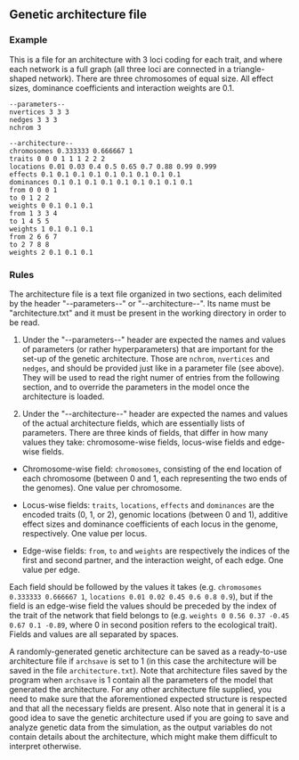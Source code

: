 ## Genetic architecture file

### Example

This is a file for an architecture with 3 loci coding for each trait, and where each network is a full graph (all three loci are connected in a triangle-shaped network). There are three chromosomes of equal size. All effect sizes, dominance coefficients and interaction weights are 0.1.

```
--parameters--
nvertices 3 3 3 
nedges 3 3 3 
nchrom 3

--architecture--
chromosomes 0.333333 0.666667 1 
traits 0 0 0 1 1 1 2 2 2 
locations 0.01 0.03 0.4 0.5 0.65 0.7 0.88 0.99 0.999
effects 0.1 0.1 0.1 0.1 0.1 0.1 0.1 0.1 0.1 
dominances 0.1 0.1 0.1 0.1 0.1 0.1 0.1 0.1 0.1 
from 0 0 0 1
to 0 1 2 2
weights 0 0.1 0.1 0.1 
from 1 3 3 4
to 1 4 5 5
weights 1 0.1 0.1 0.1 
from 2 6 6 7
to 2 7 8 8
weights 2 0.1 0.1 0.1 
```

### Rules

The architecture file is a text file organized in two sections, each delimited by the header "--parameters--" or "--architecture--". Its name must be "architecture.txt" and it must be present in the working directory in order to be read.

1. Under the "--parameters--" header are expected the names and values of parameters (or rather hyperparameters) that are important for the set-up of the genetic architecture. Those are `nchrom`, `nvertices` and `nedges`, and should be provided just like in a parameter file (see above). They will be used to read the right numer of entries from the following section, and to override the parameters in the model once the architecture is loaded.

2. Under the "--architecture--" header are expected the names and values of the actual architecture fields, which are essentially lists of parameters. There are three kinds of fields, that differ in how many values they take: chromosome-wise fields, locus-wise fields and edge-wise fields.

* Chromosome-wise field: `chromosomes`, consisting of the end location of each chromosome (between 0 and 1, each representing the two ends of the genomes). One value per chromosome.

* Locus-wise fields: `traits`, `locations`, `effects` and `dominances` are the encoded traits (0, 1, or 2), genomic locations (between 0 and 1), additive effect sizes and dominance coefficients of each locus in the genome, respectively. One value per locus.

* Edge-wise fields: `from`, `to` and `weights` are respectively the indices of the first and second partner, and the interaction weight, of each edge. One value per edge. 

Each field should be followed by the values it takes (e.g. `chromosomes 0.333333 0.666667 1`, `locations 0.01 0.02 0.45 0.6 0.8 0.9`), but if the field is an edge-wise field the values should be preceded by the index of the trait of the network that field belongs to (e.g. `weights 0 0.56 0.37 -0.45 0.67 0.1 -0.89`, where 0 in second position refers to the ecological trait). Fields and values are all separated by spaces.

A randomly-generated genetic architecture can be saved as a ready-to-use architecture file if `archsave` is set to 1 (in this case the architecture will be saved in the file `architecture.txt`). Note that architecture files saved by the program when `archsave` is 1 contain all the parameters of the model that generated the architecture. For any other architecture file supplied, you need to make sure that the aforementioned expected structure is respected and that all the necessary fields are present. Also note that in general it is a good idea to save the genetic architecture used if you are going to save and analyze genetic data from the simulation, as the output variables do not contain details about the architecture, which might make them difficult to interpret otherwise.
